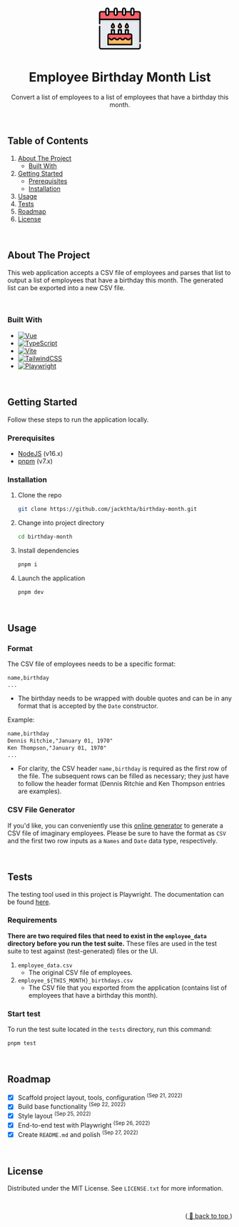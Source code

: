 <!--  anchor for `back to top` -->
<a name="readme-top"></a>

<br />

<!-- HEADER -->
<div align="center">
  <a href="https://github.com/jackthta/birthday-month">
    <img src="./public/birthday-cake-logo.png" alt="birthday-cake-calendar-logo" width="100">
  </a>

  <h1 align="center">Employee Birthday Month List</h3>
  <p align="center">
    Convert a list of employees to a list of employees that have a birthday this month.
  </p>
</div>

<br />

<!-- TABLE OF CONTENTS -->
## **Table of Contents**
<ol>
<li>
    <a href="#about-the-project">About The Project</a>
    <ul>
    <li><a href="#built-with">Built With</a></li>
    </ul>
</li>
<li>
    <a href="#getting-started">Getting Started</a>
    <ul>
    <li><a href="#prerequisites">Prerequisites</a></li>
    <li><a href="#installation">Installation</a></li>
    </ul>
</li>
<li><a href="#usage">Usage</a></li>
<li><a href="#tests">Tests</a></li>
<li><a href="#roadmap">Roadmap</a></li>
<li><a href="#license">License</a></li>
</ol>

<br />

<!-- ABOUT THE PROJECT -->
## **About The Project**
This web application accepts a CSV file of employees and parses that list to output a list of employees that have a birthday this month. The generated list can be exported into a new CSV file.

<br />

### Built With
- [![Vue][vue-badge]][vue-url]
- [![TypeScript][typescript-badge]][typescript-url]
- [![Vite][vite-badge]][vite-url]
- [![TailwindCSS][tailwindcss-badge]][tailwindcss-url]
- [![Playwright][playwright-badge]][playwright-url]

<br />

<!-- GETTING STARTED -->
## **Getting Started**
Follow these steps to run the application locally.

### Prerequisites
- [NodeJS](https://nodejs.org/en/) (v16.x)
- [pnpm](https://pnpm.io/) (v7.x)

### Installation
1. Clone the repo
   ```sh
   git clone https://github.com/jackthta/birthday-month.git
   ```
2. Change into project directory
   ```sh
   cd birthday-month
   ```
3. Install dependencies
   ```sh
   pnpm i
   ```
4. Launch the application
   ```sh
   pnpm dev
   ```

<br />

<!-- USAGE EXAMPLES -->
## **Usage**

### Format
The CSV file of employees needs to be a specific format:
```
name,birthday
...
```
- The birthday needs to be wrapped with double quotes and can be in any format that is accepted by the `Date` constructor.

Example:

```
name,birthday
Dennis Ritchie,"January 01, 1970"
Ken Thompson,"January 01, 1970"
...
```
- For clarity, the CSV header `name,birthday` is required as the first row of the file. The subsequent rows can be filled as necessary; they just have to follow the header format (Dennis Ritchie and Ken Thompson entries are examples).

### CSV File Generator
If you'd like, you can conveniently use this [online generator](https://generatedata.com/generator) to generate a CSV file of imaginary employees. Please be sure to have the format as `CSV` and the first two row inputs as a `Names` and `Date` data type, respectively.

<br />

<!-- TESTS -->
## **Tests**
The testing tool used in this project is Playwright. The documentation can be found [here](https://playwright.dev/docs/writing-tests).

### Requirements
**There are two required files that need to exist in the `employee_data` directory before you run the test suite.** These files are used in the test suite to test against (test-generated) files or the UI.
1. `employee_data.csv`
   - The original CSV file of employees.
2. `employee_${THIS_MONTH}_birthdays.csv`
   - The CSV file that you exported from the application (contains list of employees that have a birthday this month).

### Start test
To run the test suite located in the `tests` directory, run this command:
```
pnpm test
```

<br />

<!-- ROADMAP -->
## **Roadmap**
- [x] Scaffold project layout, tools, configuration <sup>(Sep 21, 2022)</sup>
- [x] Build base functionality <sup>(Sep 22, 2022)</sup>
- [x] Style layout <sup>(Sep 25, 2022)</sup>
- [x] End-to-end test with Playwright <sup>(Sep 26, 2022)</sup>
- [x] Create `README.md` and polish <sup>(Sep 27, 2022)</sup>

<br />

<!-- LICENSE -->
## **License**
Distributed under the MIT License. See `LICENSE.txt` for more information.

<br />

<p align="right">(<a href="#readme-top"> 🔺 back to top </a>)</p>

<!-- MARKDOWN LINKS & IMAGES -->
<!-- https://www.markdownguide.org/basic-syntax/#reference-style-links -->

[license-badge]: https://img.shields.io/github/license/github_username/repo_name.svg?style=for-the-badge
[license-url]: https://github.com/github_username/repo_name/blob/master/LICENSE.txt
[product-screenshot]: images/screenshot.png
[vue-badge]: https://img.shields.io/badge/Vue-35495E?style=for-the-badge&logo=vuedotjs&logoColor=4FC08D
[vue-url]: https://vuejs.org/
[typescript-badge]: https://img.shields.io/badge/typescript-3178C6?style=for-the-badge&logo=typescript&logoColor=white
[typescript-url]: https://www.typescriptlang.org/
[vite-badge]: https://img.shields.io/badge/vite-252524?style=for-the-badge&logo=vite&logoColor=FECC25
[vite-url]: https://vitejs.dev/
[tailwindcss-badge]: https://img.shields.io/badge/tailwindcss-0A1121?style=for-the-badge&logo=tailwindcss&logoColor=36BCF9
[tailwindcss-url]: https://tailwindcss.com/
[playwright-badge]: https://img.shields.io/badge/playwright-252426?style=for-the-badge&logo=playwright&logoColor=44BB4B
[playwright-url]: https://playwright.dev/
